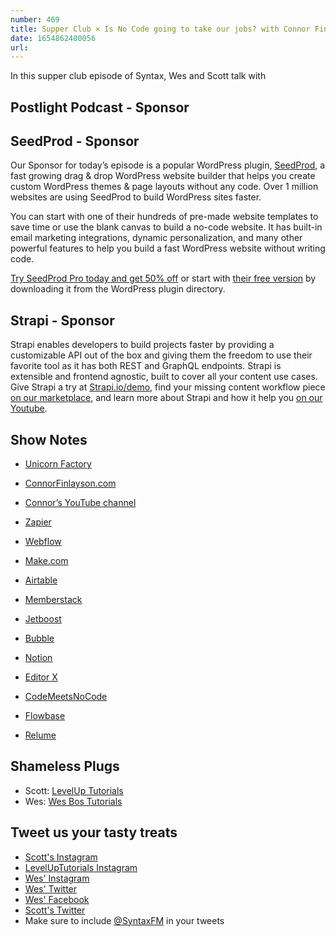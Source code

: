 ```yaml
---
number: 469
title: Supper Club × Is No Code going to take our jobs? with Connor Finlayson
date: 1654862400056
url: 
---
```


In this supper club episode of Syntax, Wes and Scott talk with

## Postlight Podcast - Sponsor

## SeedProd - Sponsor

Our Sponsor for today’s episode is a popular WordPress plugin, [SeedProd](https://www.seedprod.com/), a fast growing drag & drop WordPress website builder that helps you create custom WordPress themes & page layouts without any code. Over 1 million websites are using SeedProd to build WordPress sites faster.

You can start with one of their hundreds of pre-made website templates to save time or use the blank canvas to build a no-code website. It has built-in email marketing integrations, dynamic personalization, and many other powerful features to help you build a fast WordPress website without writing code.

[Try SeedProd Pro today and get 50% off](https://www.seedprod.com/syntax/) or start with [their free version](https://wordpress.org/plugins/coming-soon/) by downloading it from the WordPress plugin directory.

## Strapi - Sponsor

Strapi enables developers to build projects faster by providing a customizable API out of the box and giving them the freedom to use their favorite tool as it has both REST and GraphQL endpoints. Strapi is extensible and frontend agnostic, built to cover all your content use cases. Give Strapi a try at [Strapi.io/demo](https://strapi.io/demo), find your missing content workflow piece [on our marketplace](https://market.strapi.io), and learn more about Strapi and how it help you [on our Youtube](https://www.youtube.com/c/Strapi).

## Show Notes

* [Unicorn Factory](https://www.unicornfactory.ca)
* [ConnorFinlayson.com](https://www.connorfinlayson.com)
* [Connor’s YouTube channel](https://www.youtube.com/c/ConnorFinlayson)

* [Zapier](https://zapier.com)
* [Webflow](https://webflow.com)
* [Make.com](https://www.make.com/en)
* [Airtable](https://airtable.com)
* [Memberstack](https://www.memberstack.com)
* [Jetboost](https://www.jetboost.io)
* [Bubble](https://bubble.io)

* [Notion](https://www.notion.so)

* [Editor X](https://www.editorx.com)

* [CodeMeetsNoCode](https://www.codemeetsnocode.com/?ref=connorfinlayson)

* [Flowbase](https://www.flowbase.co)
* [Relume](https://library.relume.io)

## Shameless Plugs

* Scott: [LevelUp Tutorials](https://leveluptutorials.com/tutorials/keystone-js/introduction)
* Wes: [Wes Bos Tutorials](https://wesbos.com/courses)

## Tweet us your tasty treats

* [Scott's Instagram](https://www.instagram.com/stolinski/)
* [LevelUpTutorials Instagram](https://www.instagram.com/LevelUpTutorials/)
* [Wes' Instagram](https://www.instagram.com/wesbos/)
* [Wes' Twitter](https://twitter.com/wesbos)
* [Wes' Facebook](https://www.facebook.com/wesbos.developer)
* [Scott's Twitter](https://twitter.com/stolinski)
* Make sure to include [@SyntaxFM](https://twitter.com/SyntaxFM) in your tweets
